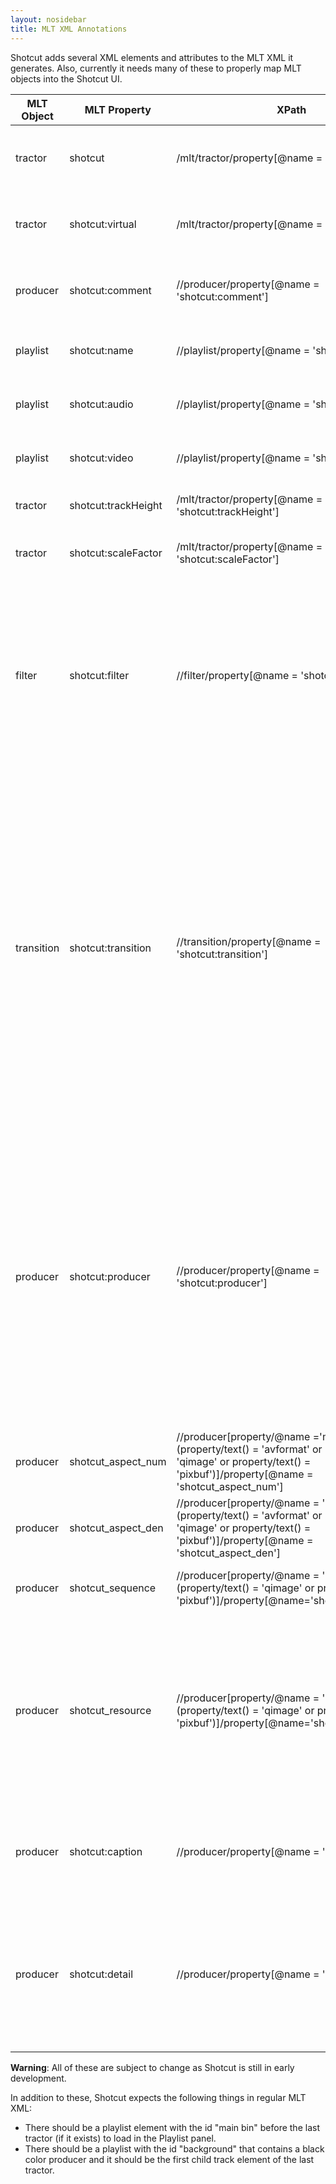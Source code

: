 ```yaml
---
layout: nosidebar
title: MLT XML Annotations
---
```


Shotcut adds several XML elements and attributes to the MLT XML it generates. Also, currently it needs many of these to properly map MLT objects into the Shotcut UI.

| **MLT Object** | **MLT Property** | **XPath** | **Description** |
|--------------|----------------|---------|---------------|
| tractor | shotcut | /mlt/tractor/property[@name = 'shotcut'] | Set to 1 on a to indicate that Shotcut can edit this MLT XML. |
| tractor | shotcut:virtual | /mlt/tractor/property[@name = 'shotcut:virtual'] | Set to 1 to force Shotcut to load this XML as a virtual clip. |
| producer | shotcut:comment | //producer/property[@name = 'shotcut:comment'] | Stores the user's comments about a clip or shot. |
| playlist | shotcut:name | //playlist/property[@name = 'shotcut:name'] | The name of the track in the multitrack timeline. |
| playlist | shotcut:audio | //playlist/property[@name = 'shotcut:audio'] | Set to 1 to indicate this is an audio-only track. |
| playlist | shotcut:video | //playlist/property[@name = 'shotcut:video'] | Set to 1 to indicate this is an audio/video track. |
| tractor | shotcut:trackHeight | /mlt/tractor/property[@name = 'shotcut:trackHeight'] | Stores the track height in pixel units. |
| tractor | shotcut:scaleFactor | /mlt/tractor/property[@name = 'shotcut:scaleFactor'] | Stores the timeline zoom level as a real number. |
| filter | shotcut:filter | //filter/property[@name = 'shotcut:filter'] | This is the Shotcut identifier for a filter. There can be more than one Shotcut filter UI for a single MLT filter. This provides disambiguation. The identifier comes from the filter's QML Metadata. |
| transition | shotcut:transition | //transition/property[@name = 'shotcut:transition'] | This is the Shotcut identifier for a transition. There can be more than one Shotcut transition UI for a single MLT transition. This provides disambiguation. A lot of times in the code, this is just checked to see if the MLT transition represents a transition that the user added instead of one that Shotcut adds automatically to provide audio mixing and video compositing. |
| producer | shotcut:producer | //producer/property[@name = 'shotcut:producer'] | This is the Shotcut identifier for a producer. There can be more than one Shotcut producer UI for a single MLT producer. Or, there can be more than one MLT producer for a single Shotcut UI. This property can be used to specify the proper Shotcut UI in case it can not be inferred from the producer service name. |
| producer | shotcut_aspect_num | //producer[property/@name ='mlt_service' and (property/text() = 'avformat' or property/text() = 'qimage' or property/text() = 'pixbuf')]/property[@name = 'shotcut_aspect_num'] | The numerator of the display aspect ratio. |
| producer | shotcut_aspect_den | //producer[property/@name = 'mlt_service' and (property/text() = 'avformat' or property/text() = 'qimage' or property/text() = 'pixbuf')]/property[@name = 'shotcut_aspect_den'] | The denominator of the display aspect ratio. |
| producer | shotcut_sequence | //producer[property/@name = 'mlt_service' and (property/text() = 'qimage' or property/text() = 'pixbuf')]/property[@name='shotcut_sequence'] | Set to 1 to indicate this is an image sequence. |
| producer | shotcut_resource | //producer[property/@name = 'mlt_service' and (property/text() = 'qimage' or property/text() = 'pixbuf')]/property[@name='shotcut_resource'] | When working with image sequences, this stores the image file that the user selected since Shotcut will set the MLT resource property to something suitable for image sequences. |
| producer | shotcut:caption | //producer/property[@name = 'shotcut:caption'] | Used to provide a friendly name for a producer to be used for display to the user |
| producer | shotcut:detail | //producer/property[@name = 'shotcut:detail'] | Used to provide a more detailed description for the producer than the caption. For example if the caption is the file name, the detail could be the full file path |

**Warning**: All of these are subject to change as Shotcut is still in early development.

In addition to these, Shotcut expects the following things in regular MLT XML:

* There should be a playlist element with the id "main bin" before the last tractor (if it exists) to load in the Playlist panel.
* There should be a playlist with the id "background" that contains a black color producer and it should be the first child track element of the last tractor.
